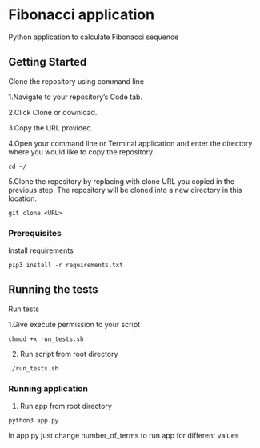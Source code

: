 # Fibonacci application 
Python application to calculate Fibonacci sequence

## Getting Started
Clone the repository using command line 

1.Navigate to your repository’s Code tab.

2.Click Clone or download.

3.Copy the URL provided.

4.Open your command line or Terminal application and enter the directory where you would like to copy the repository.
```
cd ~/
```
5.Clone the repository by replacing <URL> with clone URL you copied in the previous step. The repository will be cloned into a new directory in this location.
```
git clone <URL>
```

### Prerequisites

Install requirements

```
pip3 install -r requirements.txt 
```

## Running the tests

Run tests

1.Give execute permission to your script

```
chmod +x run_tests.sh

```
2. Run script from root directory
```
./run_tests.sh
```

### Running application

1. Run app from root directory
```
python3 app.py 
```
In app.py just change number_of_terms to run app for different values
